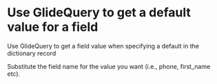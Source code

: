 # Use GlideQuery to get a default value for a field

Use GlideQuery to get a field value when specifying a default in the dictionary record

Substitute the field name for the value you want (i.e., phone, first_name etc).
